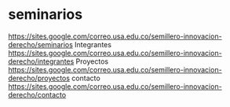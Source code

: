 # seminarios
https://sites.google.com/correo.usa.edu.co/semillero-innovacion-derecho/seminarios 
Integrantes
https://sites.google.com/correo.usa.edu.co/semillero-innovacion-derecho/integrantes
Proyectos
https://sites.google.com/correo.usa.edu.co/semillero-innovacion-derecho/proyectos
contacto
https://sites.google.com/correo.usa.edu.co/semillero-innovacion-derecho/contacto 
